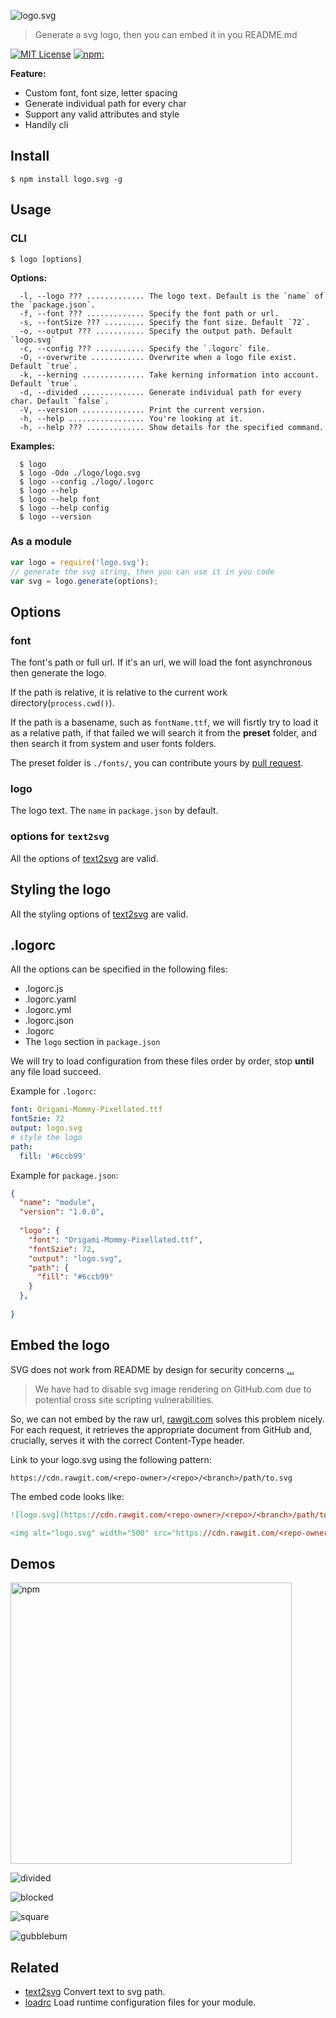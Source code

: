 ![logo.svg](https://cdn.rawgit.com/bubkoo/logo.svg/master/logo.svg)

> Generate a svg logo, then you can embed it in you README.md

[![MIT License](https://img.shields.io/badge/license-MIT_License-green.svg?style=flat-square)](https://github.com/bubkoo/logo.svg/blob/master/LICENSE)
[![npm:](https://img.shields.io/npm/v/logo.svg.svg?style=flat-square)](https://www.npmjs.com/packages/logo.svg)


**Feature:**

- Custom font, font size, letter spacing
- Generate individual path for every char
- Support any valid attributes and style
- Handily cli


## Install

```
$ npm install logo.svg -g
```

## Usage

### CLI

```
$ logo [options]
```

**Options:**

```
  -l, --logo ??? ............. The logo text. Default is the `name` of the `package.json`.
  -f, --font ??? ............. Specify the font path or url.
  -s, --fontSize ??? ......... Specify the font size. Default `72`.
  -o, --output ??? ........... Specify the output path. Default `logo.svg`
  -c, --config ??? ........... Specify the `.logorc` file.
  -O, --overwrite ............ Overwrite when a logo file exist. Default `true`.
  -k, --kerning .............. Take kerning information into account. Default `true`.
  -d, --divided .............. Generate individual path for every char. Default `false`.
  -V, --version .............. Print the current version.
  -h, --help ................. You're looking at it.
  -h, --help ??? ............. Show details for the specified command.
```

**Examples:**

```
  $ logo
  $ logo -Odo ./logo/logo.svg
  $ logo --config ./logo/.logorc
  $ logo --help
  $ logo --help font
  $ logo --help config
  $ logo --version
```

### As a module

```js
var logo = require('logo.svg');
// generate the svg string, then you can use it in you code
var svg = logo.generate(options);
```

## Options

### font

The font's path or full url. If it's an url, we will load the font asynchronous then generate the logo.

If the path is relative, it is relative to the current work directory(`process.cwd()`). 

If the path is a basename, such as `fontName.ttf`, we will fisrtly try to load it as a relative path, if that failed we will search it from the **preset** folder, and then search it from system and user fonts folders.

The preset folder is `./fonts/`, you can contribute yours by [pull request](https://github.com/bubkoo/logo.svg/pulls).

### logo

The logo text. The `name` in `package.json` by default.

### options for `text2svg`

All the options of [text2svg](https://github.com/bubkoo/text2svg#options) are valid. 

## Styling the logo

All the styling options of [text2svg](https://github.com/bubkoo/text2svg#styling-the-elements) are valid. 

## .logorc

All the options can be specified in the following files:

- .logorc.js
- .logorc.yaml
- .logorc.yml
- .logorc.json
- .logorc
- The `logo` section in `package.json`

We will try to load configuration from these files order by order, stop **until** any file load succeed.

Example for `.logorc`:

```yaml
font: Origami-Mommy-Pixellated.ttf
fontSzie: 72
output: logo.svg
# style the logo
path:
  fill: '#6ccb99'
```

Example for `package.json`:

```json
{
  "name": "module",
  "version": "1.0.0",
 
  "logo": {
    "font": "Origami-Mommy-Pixellated.ttf",
    "fontSzie": 72,
    "output": "logo.svg",
    "path": {
      "fill": "#6ccb99"
    }
  },
  
}
```


## Embed the logo

SVG does not work from README by design for security concerns [...](http://stackoverflow.com/a/21521184/895245)

> We have had to disable svg image rendering on GitHub.com due to potential cross site scripting vulnerabilities.

So, we can not embed by the raw url, [rawgit.com](http://rawgit.com/) solves this problem nicely. For each request, it retrieves the appropriate document from GitHub and, crucially, serves it with the correct Content-Type header.

Link to your logo.svg using the following pattern:

```
https://cdn.rawgit.com/<repo-owner>/<repo>/<branch>/path/to.svg
```

The embed code looks like:

```mk
![logo.svg](https://cdn.rawgit.com/<repo-owner>/<repo>/<branch>/path/to.svg)

<img alt="logo.svg" width="500" src="https://cdn.rawgit.com/<repo-owner>/<repo>/<branch>/path/to.svg">
```

## Demos

<img alt="npm" width="450" src="https://cdn.rawgit.com/bubkoo/logo.svg/3321802/demos/gubblebum-blocky/npm.svg">

![divided](https://cdn.rawgit.com/bubkoo/logo.svg/3321802/demos/origami-mommy/divided.svg)

![blocked](https://cdn.rawgit.com/bubkoo/logo.svg/3321802/demos/blocked/blocked.svg)

![square](https://cdn.rawgit.com/bubkoo/logo.svg/3321802/demos/mk-zodnig-square/square.svg)

![gubblebum](https://cdn.rawgit.com/bubkoo/logo.svg/3321802/demos/gubblebum/gubblebum.svg)


## Related
   
- [text2svg](https://github.com/bubkoo/text2svg) Convert text to svg path.
- [loadrc](https://github.com/bubkoo/loadrc) Load runtime configuration files for your module.

